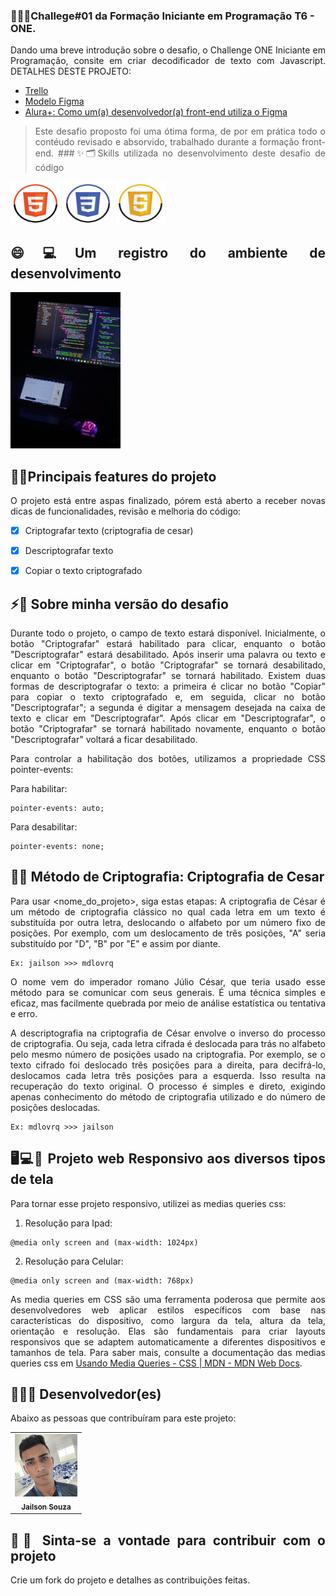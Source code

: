 ### 🚀🧑‍💻Challege#01 da Formação Iniciante em Programação T6 - ONE.  
<main style="text-align: justify">
Dando uma breve introdução sobre o desafio, o Challenge ONE Iniciante em Programação, consite em criar decodificador de texto com Javascript. DETALHES DESTE PROJETO:

- <a href="https://trello.com/b/EmUFmjCv/decodificador-de-texto-alura-challenges-oracle-one" title="trello-projeto">Trello</a>
- <a href="https://www.figma.com/file/tvFEYhVfZTjdJ5P24RGV21/Alura-Challenge---Desafio-1---L%C3%B3gica?type=design&node-id=16-802&mode=design&t=KH8gGgX5cptcFAHz-0" title="figma-projeto">Modelo Figma</a>
- <a href="https://cursos.alura.com.br/extra/alura-mais/como-front-end-utiliza-o-figma-c858" title="alura+-projeto">Alura+: Como um(a) desenvolvedor(a) front-end utiliza o Figma</a>

> Este desafio proposto foi uma ótima forma, de por em prática todo o contéudo revisado e absorvido, trabalhado durante a formação front-end.
###✨🗂️Skills utilizada no desenvolvimento deste desafio de código 
<div>
  <img align="center" alt="Jailson-HTML" height="70" width="80" src="./assets/images/html5.png">
  <img align="center" alt="Jailson-CSS" height="70" width="80" src="./assets/images/css3.png">
  <img align="center" alt="Jailson-Js" height="70" width="80" src="./assets/images/javascript.png">
</div>

## 😄💻Um registro do ambiente de desenvolvimento  
<img src="./assets/images/challege-oracle+alura.jpeg" alt="Imagem do desenvolvimento do projeto" height="250px">

## 📝✅Principais features do projeto
O projeto está entre aspas finalizado, pórem está aberto a receber novas dicas de funcionalidades, revisão e melhoria do código:

- [x] Criptografar texto (criptografia de cesar)
- [x] Descriptografar texto
- [x] Copiar o texto criptografado


## ⚡🤖 Sobre minha versão do desafio

Durante todo o projeto, o campo de texto estará disponível. Inicialmente, o botão "Criptografar" estará habilitado para clicar, enquanto o botão "Descriptografar" estará desabilitado. Após inserir uma palavra ou texto e clicar em "Criptografar", o botão "Criptografar" se tornará desabilitado, enquanto o botão "Descriptografar" se tornará habilitado. Existem duas formas de descriptografar o texto: a primeira é clicar no botão "Copiar" para copiar o texto criptografado e, em seguida, clicar no botão "Descriptografar"; a segunda é digitar a mensagem desejada na caixa de texto e clicar em "Descriptografar". Após clicar em "Descriptografar", o botão "Criptografar" se tornará habilitado novamente, enquanto o botão "Descriptografar" voltará a ficar desabilitado.

Para controlar a habilitação dos botões, utilizamos a propriedade CSS pointer-events:

Para habilitar:
```
pointer-events: auto;
```

Para desabilitar:

```
pointer-events: none;
```

## 💭🔣 Método de Criptografia: Criptografia de Cesar
Para usar <nome_do_projeto>, siga estas etapas:
A criptografia de César é um método de criptografia clássico no qual cada letra em um texto é substituída por outra letra, deslocando o alfabeto por um número fixo de posições.
Por exemplo, com um deslocamento de três posições, "A" seria substituído por "D", "B" por "E" e assim por diante.
```
Ex: jailson >>> mdlovrq
```

O nome vem do imperador romano Júlio César, que teria usado esse método para se comunicar com seus generais. É uma técnica simples e eficaz, mas facilmente quebrada por meio de análise estatística ou tentativa e erro.

A descriptografia na criptografia de César envolve o inverso do processo de criptografia. Ou seja, cada letra cifrada é deslocada para trás no alfabeto pelo mesmo número de posições usado na criptografia. Por exemplo, se o texto cifrado foi deslocado três posições para a direita, para decifrá-lo, deslocamos cada letra três posições para a esquerda. Isso resulta na recuperação do texto original. O processo é simples e direto, exigindo apenas conhecimento do método de criptografia utilizado e do número de posições deslocadas.
```
Ex: mdlovrq >>> jailson
```
## 🖥️💻📱 Projeto web Responsivo aos diversos tipos de tela

Para tornar esse projeto responsivo, utilizei as medias queries css:

1. Resolução para Ipad:
```
@media only screen and (max-width: 1024px)
```
2. Resolução para Celular:
```
@media only screen and (max-width: 768px)
```
As media queries em CSS são uma ferramenta poderosa que permite aos desenvolvedores web aplicar estilos específicos com base nas características do dispositivo, como largura da tela, altura da tela, orientação e resolução. Elas são fundamentais para criar layouts responsivos que se adaptem automaticamente a diferentes dispositivos e tamanhos de tela.
Para saber mais, consulte a documentação das medias queries css em  [Usando Media Queries - CSS | MDN - MDN Web Docs](https://developer.mozilla.org/pt-BR/docs/Web/CSS/CSS_media_queries/Using_media_queries).

## 🧑‍💻🤝 Desenvolvedor(es)

Abaixo as pessoas que contribuíram para este projeto:

<table>
  <tr>
    <td align="center">
      <a href="#" title="defina o titulo do link">
        <img src="./assets/images/me.jpg" width="100px;" alt="Foto do Iuri Silva no GitHub"/><br>
        <sub>
          <b>Jailson Souza</b>
        </sub>
      </a>
    </td>
  </tr>
</table>

## 🚩😄 Sinta-se a vontade para contribuir com o projeto

Crie um fork do projeto e detalhes as contribuições feitas.
</main>
